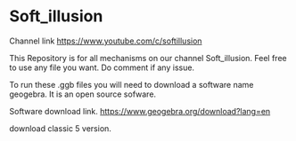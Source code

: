 # Soft_illusion

Channel link
https://www.youtube.com/c/softillusion

This Repository is for all mechanisms on our channel Soft_illusion.
Feel free to use any file you want.  Do comment if any issue.

To run these .ggb files you will need to download a software name geogebra.
It is an open source sofware.

Software download link.
https://www.geogebra.org/download?lang=en

download classic 5 version.
